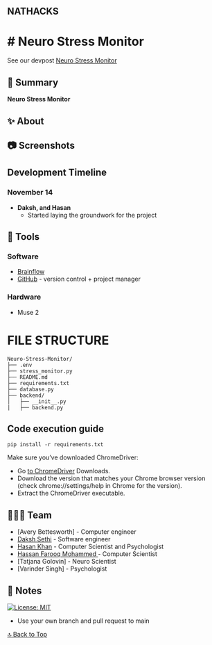 
<a name=top></a>
## NATHACKS
# # Neuro Stress Monitor


See our devpost [Neuro Stress Monitor](https://devpost.com/software/neuro-stress-monitor)

## 📑 Summary

**Neuro Stress Monitor** 



## ✨ About




## 📷 Screenshots



## Development Timeline
### November 14
- **Daksh, and Hasan**
  - Started laying the groundwork for the project



## 🔨 Tools

### Software

* [Brainflow](https://brainflow.org/)
* [GitHub](https://www.github.com) - version control + project manager


### Hardware

* Muse 2

# FILE STRUCTURE
```
Neuro-Stress-Monitor/
├── .env
├── stress_monitor.py
├── README.md
├── requirements.txt
├── database.py
├── backend/
│   ├── __init__.py
|   ├── backend.py
```

## Code execution guide
```
pip install -r requirements.txt
```
Make sure you’ve downloaded ChromeDriver:
*  Go [to ChromeDriver](https://developer.chrome.com/docs/chromedriver/downloads) Downloads.
*  Download the version that matches your Chrome browser version (check chrome://settings/help in Chrome for the version).
*  Extract the ChromeDriver executable.

## 👨‍👧‍👧 Team

<!--- put your links here --->

* [Avery Bettesworth] - Computer engineer
* [Daksh Sethi](https://github.com/daksh3333) - Software engineer
* [Hasan Khan](https://osu.github.io/portfolio/) - Computer Scientist and Psychologist 
* [Hassan Farooq Mohammed ](https://github.com/osu) - Computer Scientist
* [Tatjana Golovin] - Neuro Scientist
* [Varinder Singh] - Psychologist


## 📰 Notes

[![License: MIT](https://img.shields.io/badge/License-MIT-blue.svg)](https://opensource.org/licenses/MIT)

* Use your own branch and pull request to main

[🔝 Back to Top](#top)
